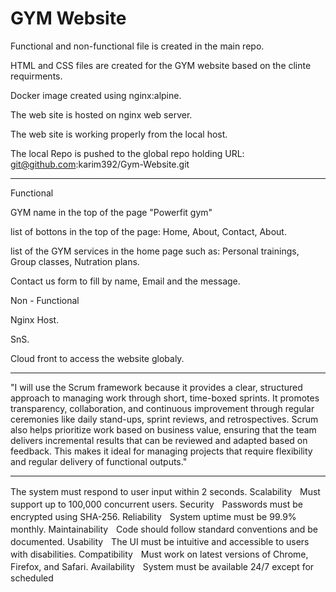 # GYM Website

Functional and non-functional file is created in the main repo.

HTML and CSS files are created for the GYM website based on the clinte requirments.

Docker image created using nginx:alpine.

The web site is hosted on nginx web server.

The web site is working properly from the local host.

The local Repo is pushed to the global repo holding URL:  git@github.com:karim392/Gym-Website.git

*****************************************************************************
Functional


GYM name in the top of the page "Powerfit gym"

list of bottons in the top of the page: Home, About, Contact, About.

list of the GYM services in the home page such as: Personal trainings, Group classes, Nutration plans.

Contact us form to fill by name, Email and the message.


Non - Functional


Nginx Host.

SnS.

Cloud front to access the website globaly.

*******************************************************************************
"I will use the Scrum framework because it provides a clear,
 structured approach to managing work through short,
 time-boxed sprints. It promotes transparency, 
collaboration, and continuous improvement through regular ceremonies like daily stand-ups,
 sprint reviews, and retrospectives. Scrum also helps prioritize work based on business value,
 ensuring that the team delivers incremental results that can be reviewed and adapted based on feedback. This makes it ideal for managing projects that require flexibility and regular delivery of functional outputs."

*******************************************************************************
The system must respond to user input within 2 seconds.
ScalabilityﾠMust support up to 100,000 concurrent users.
SecurityﾠPasswords must be encrypted using SHA-256.
ReliabilityﾠSystem uptime must be 99.9% monthly.
MaintainabilityﾠCode should follow standard conventions and be documented.
UsabilityﾠThe UI must be intuitive and accessible to users with disabilities.
CompatibilityﾠMust work on latest versions of Chrome, Firefox, and Safari.
AvailabilityﾠSystem must be available 24/7 except for scheduled






